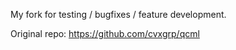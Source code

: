 My fork for testing / bugfixes / feature development.

Original repo: https://github.com/cvxgrp/qcml
